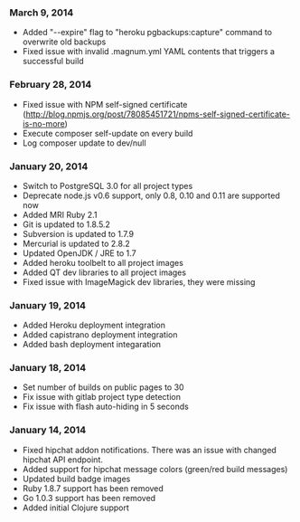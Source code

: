 ### March 9, 2014

- Added "--expire" flag to "heroku pgbackups:capture" command to overwrite old backups
- Fixed issue with invalid .magnum.yml YAML contents that triggers a successful build

### February 28, 2014

- Fixed issue with NPM self-signed certificate (http://blog.npmjs.org/post/78085451721/npms-self-signed-certificate-is-no-more)
- Execute composer self-update on every build
- Log composer update to dev/null

### January 20, 2014

- Switch to PostgreSQL 3.0 for all project types
- Deprecate node.js v0.6 support, only 0.8, 0.10 and 0.11 are supported now
- Added MRI Ruby 2.1
- Git is updated to 1.8.5.2
- Subversion is updated to 1.7.9
- Mercurial is updated to 2.8.2
- Updated OpenJDK / JRE to 1.7
- Added heroku toolbelt to all project images
- Added QT dev libraries to all project images
- Fixed issue with ImageMagick dev libraries, they were missing

### January 19, 2014

- Added Heroku deployment integration
- Added capistrano deployment integration
- Added bash deployment integaration

### January 18, 2014

- Set number of builds on public pages to 30
- Fix issue with gitlab project type detection
- Fix issue with flash auto-hiding in 5 seconds

### January 14, 2014

- Fixed hipchat addon notifications. There was an issue with changed hipchat API endpoint.
- Added support for hipchat message colors (green/red build messages)
- Updated build badge images
- Ruby 1.8.7 support has been removed
- Go 1.0.3 support has been removed
- Added initial Clojure support